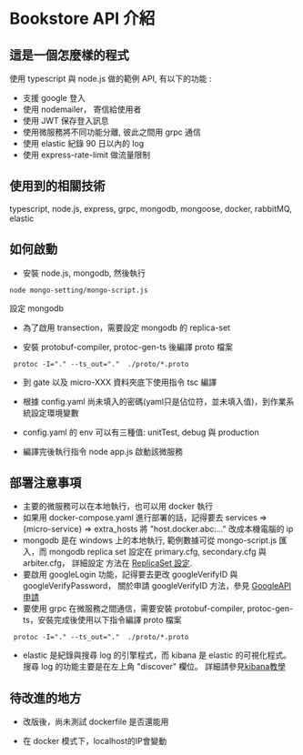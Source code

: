 # Bookstore API 介紹

## 這是一個怎麼樣的程式
  使用 typescript 與 node.js 做的範例 API, 有以下的功能 :
 * 支援 google 登入
 * 使用 nodemailer， 寄信給使用者
 * 使用 JWT 保存登入訊息
 * 使用微服務將不同功能分離, 彼此之間用 grpc 通信
 * 使用 elastic 紀錄 90 日以內的 log
 * 使用 express-rate-limit 做流量限制

## 使用到的相關技術
  typescript, node.js, express, grpc, mongodb, mongoose, docker, rabbitMQ, elastic
  
## 如何啟動

+ 安裝 node.js, mongodb, 然後執行 

```
node mongo-setting/mongo-script.js 
```

設定 mongodb

+ 為了啟用 transection，需要設定 mongodb 的 replica-set

+ 安裝 protobuf-compiler, protoc-gen-ts 後編譯 proto 檔案

 ```
  protoc -I="." --ts_out="."  ./proto/*.proto
```

+ 到 gate 以及 micro-XXX 資料夾底下使用指令 tsc 編譯

+ 根據 config.yaml 尚未填入的密碼(yaml只是佔位符，並未填入值)，到作業系統設定環境變數

+ config.yaml 的 env 可以有三種值: unitTest, debug 與 production

+ 編譯完後執行指令 node app.js 啟動該微服務

## 部署注意事項
 * 主要的微服務可以在本地執行，也可以用 docker 執行
 * 如果用 docker-compose.yaml 進行部署的話，記得要去 services => {micro-service} => extra_hosts 將 "host.docker.abc:..." 改成本機電腦的 ip
 * mongodb 是在 windows 上的本地執行, 範例數據可從 mongo-script.js 匯入，而
 mongodb replica set 設定在 primary.cfg, secondary.cfg 與 arbiter.cfg， 詳細設定
方法在 [ReplicaSet 設定](https://aspnetmars.blogspot.com/2019/04/windows-mongodb-replica-set-sharding.html).
 * 要啟用 googleLogin 功能，記得要去更改 googleVerifyID 與 googleVerifyPassword，
 關於申請 googleVerifyID 方法，參見 [GoogleAPI申請](https://blog.hungwin.com.tw/aspnet-google-login/)
 * 要使用 grpc 在微服務之間通信，需要安裝  protobuf-compiler, protoc-gen-ts，安裝完成後使用以下指令編譯 proto 檔案

 ```
  protoc -I="." --ts_out="."  ./proto/*.proto
```

 * elastic 是紀錄與搜尋 log 的引擎程式，而 kibana 是 elastic 的可視化程式。搜尋 log 的功能主要是在左上角 "discover" 欄位。
   詳細請參見[kibana教學](https://medium.com/%E7%A8%8B%E5%BC%8F%E4%B9%BE%E8%B2%A8/elk-%E6%95%99%E5%AD%B8%E8%88%87%E4%BB%8B%E7%B4%B9-c54af6f06e61)

## 待改進的地方

+ 改版後，尚未測試 dockerfile 是否還能用

+ 在 docker 模式下，localhost的IP會變動


